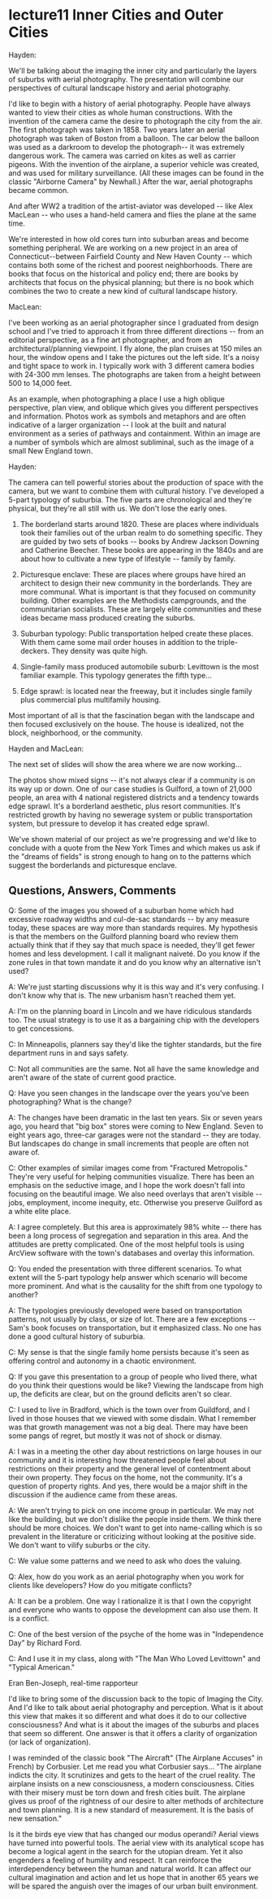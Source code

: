 # lecture11  Inner Cities and Outer Cities 

Hayden: 

We'll be talking about the imaging the inner city and particularly the layers of suburbs with aerial photography. The presentation will combine our perspectives of cultural landscape history and aerial photography. 

I'd like to begin with a history of aerial photography. People have always wanted to view their cities as whole human constructions. With the invention of the camera came the desire to photograph the city from the air. The first photograph was taken in 1858. Two years later an aerial photograph was taken of Boston from a balloon. The car below the balloon was used as a darkroom to develop the photograph-- it was extremely dangerous work. The camera was carried on kites as well as carrier pigeons. With the invention of the airplane, a superior vehicle was created, and was used for military surveillance. (All these images can be found in the classic "Airborne Camera" by Newhall.) After the war, aerial photographs became common. 

And after WW2 a tradition of the artist-aviator was developed -- like Alex MacLean -- who uses a hand-held camera and flies the plane at the same time. 

We're interested in how old cores turn into suburban areas and become something peripheral. We are working on a new project in an area of Connecticut--between Fairfield County and New Haven County -- which contains both some of the richest and poorest neighborhoods. There are books that focus on the historical and policy end; there are books by architects that focus on the physical planning; but there is no book which combines the two to create a new kind of cultural landscape history. 

MacLean: 

I've been working as an aerial photographer since I graduated from design school and I've tried to approach it from three different directions -- from an editorial perspective, as a fine art photographer, and from an architectural/planning viewpoint. I fly alone, the plan cruises at 150 miles an hour, the window opens and I take the pictures out the left side. It's a noisy and tight space to work in. I typically work with 3 different camera bodies with 24-300 mm lenses. The photographs are taken from a height between 500 to 14,000 feet. 

As an example, when photographing a place I use a high oblique perspective, plan view, and oblique which gives you different perspectives and information. Photos work as symbols and metaphors and are often indicative of a larger organization -- I look at the built and natural environment as a series of pathways and containment. Within an image are a number of symbols which are almost subliminal, such as the image of a small New England town. 

Hayden: 

The camera can tell powerful stories about the production of space with the camera, but we want to combine them with cultural history. I've developed a 5-part typology of suburbia. The five parts are chronological and they're physical, but they're all still with us. We don't lose the early ones. 

1.  The borderland starts around 1820. These are places where individuals took their families out of the urban realm to do something specific. They are guided by two sets of books -- books by Andrew Jackson Downing and Catherine Beecher. These books are appearing in the 1840s and are about how to cultivate a new type of lifestyle -- family by family. 

1.  Picturesque enclave: These are places where groups have hired an architect to design their new community in the borderlands. They are more communal. What is important is that they focused on community building. Other examples are the Methodists campgrounds, and the communitarian socialists. These are largely elite communities and these ideas became mass produced creating the suburbs. 

1.  Suburban typology: Public transportation helped create these places. With them came some mail order houses in addition to the triple-deckers. They density was quite high. 

1.  Single-family mass produced automobile suburb: Levittown is the most familiar example. This typology generates the fifth type... 

1.  Edge sprawl: is located near the freeway, but it includes single family plus commercial plus multifamily housing. 

Most important of all is that the fascination began with the landscape and then focused exclusively on the house. The house is idealized, not the block, neighborhood, or the community. 

Hayden and MacLean: 

The next set of slides will show the area where we are now working... 

The photos show mixed signs -- it's not always clear if a community is on its way up or down. One of our case studies is Guilford, a town of 21,000 people, an area with 4 national registered districts and a tendency towards edge sprawl. It's a borderland aesthetic, plus resort communities. It's restricted growth by having no sewerage system or public transportation system, but pressure to develop it has created edge sprawl. 

We've shown material of our project as we're progressing and we'd like to conclude with a quote from the New York Times and which makes us ask if the "dreams of fields" is strong enough to hang on to the patterns which suggest the borderlands and picturesque enclave. 

## Questions, Answers, Comments 

Q: Some of the images you showed of a suburban home which had excessive roadway widths and cul-de-sac standards -- by any measure today, these spaces are way more than standards requires. My hypothesis is that the members on the Guilford planning board who review them actually think that if they say that much space is needed, they'll get fewer homes and less development. I call it malignant naiveté. Do you know if the zone rules in that town mandate it and do you know why an alternative isn't used? 

A: We're just starting discussions why it is this way and it's very confusing. I don't know why that is. The new urbanism hasn't reached them yet. 

A: I'm on the planning board in Lincoln and we have ridiculous standards too. The usual strategy is to use it as a bargaining chip with the developers to get concessions. 

C: In Minneapolis, planners say they'd like the tighter standards, but the fire department runs in and says safety. 

C: Not all communities are the same. Not all have the same knowledge and aren't aware of the state of current good practice. 

Q: Have you seen changes in the landscape over the years you've been photographing? What is the change? 

A: The changes have been dramatic in the last ten years. Six or seven years ago, you heard that "big box" stores were coming to New England. Seven to eight years ago, three-car garages were not the standard -- they are today. But landscapes do change in small increments that people are often not aware of. 

C: Other examples of similar images come from "Fractured Metropolis." They're very useful for helping communities visualize. There has been an emphasis on the seductive image, and I hope the work doesn't fall into focusing on the beautiful image. We also need overlays that aren't visible -- jobs, employment, income inequity, etc. Otherwise you preserve Guilford as a white elite place. 

A: I agree completely. But this area is approximately 98% white -- there has been a long process of segregation and separation in this area. And the attitudes are pretty complicated. One of the most helpful tools is using ArcView software with the town's databases and overlay this information. 

Q: You ended the presentation with three different scenarios. To what extent will the 5-part typology help answer which scenario will become more prominent. And what is the causality for the shift from one typology to another? 

A: The typologies previously developed were based on transportation patterns, not usually by class, or size of lot. There are a few exceptions -- Sam's book focuses on transportation, but it emphasized class. No one has done a good cultural history of suburbia. 

C: My sense is that the single family home persists because it's seen as offering control and autonomy in a chaotic environment. 

Q: If you gave this presentation to a group of people who lived there, what do you think their questions would be like? Viewing the landscape from high up, the deficits are clear, but on the ground deficits aren't so clear. 

C: I used to live in Bradford, which is the town over from Guildford, and I lived in those houses that we viewed with some disdain. What I remember was that growth management was not a big deal. There may have been some pangs of regret, but mostly it was not of shock or dismay. 

A: I was in a meeting the other day about restrictions on large houses in our community and it is interesting how threatened people feel about restrictions on their property and the general level of contentment about their own property. They focus on the home, not the community. It's a question of property rights. And yes, there would be a major shift in the discussion if the audience came from these areas. 

A: We aren't trying to pick on one income group in particular. We may not like the building, but we don't dislike the people inside them. We think there should be more choices. We don't want to get into name-calling which is so prevalent in the literature or criticizing without looking at the positive side. We don't want to vilify suburbs or the city. 

C: We value some patterns and we need to ask who does the valuing. 

Q: Alex, how do you work as an aerial photography when you work for clients like developers? How do you mitigate conflicts? 

A: It can be a problem. One way I rationalize it is that I own the copyright and everyone who wants to oppose the development can also use them. It is a conflict. 

C: One of the best version of the psyche of the home was in "Independence Day" by Richard Ford. 

C: And I use it in my class, along with "The Man Who Loved Levittown" and "Typical American." 

Eran Ben-Joseph, real-time rapporteur 

I'd like to bring some of the discussion back to the topic of Imaging the City. And I'd like to talk about aerial photography and perception. What is it about this view that makes it so different and what does it do to our collective consciousness? And what is it about the images of the suburbs and places that seem so different. One answer is that it offers a clarity of organization (or lack of organization). 

I was reminded of the classic book "The Aircraft" (The Airplane Accuses" in French) by Corbusier. Let me read you what Corbusier says... "The airplane indicts the city. It scrutinizes and gets to the heart of the cruel reality. The airplane insists on a new consciousness, a modern consciousness. Cities with their misery must be torn down and fresh cities built. The airplane gives us proof of the rightness of our desire to alter methods of architecture and town planning. It is a new standard of measurement. It is the basis of new sensation." 

Is it the birds eye view that has changed our modus operandi? Aerial views have turned into powerful tools. The aerial view with its analytical scope has become a logical agent in the search for the utopian dream. Yet it also engenders a feeling of humility and respect. It can reinforce the interdependency between the human and natural world. It can affect our cultural imagination and action and let us hope that in another 65 years we will be spared the anguish over the images of our urban built environment.  
